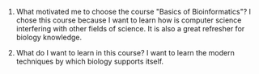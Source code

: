 ﻿1. What motivated me to choose the course "Basics of Bioinformatics"?
   I chose this course because I want to learn how is computer science interfering with other fields of science. It is also a great refresher for biology knowledge.

2. What do I want to learn in this course?
   I want to learn the modern techniques by which biology supports itself.
